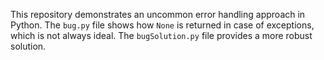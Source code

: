 This repository demonstrates an uncommon error handling approach in Python. The `bug.py` file shows how `None` is returned in case of exceptions, which is not always ideal.  The `bugSolution.py` file provides a more robust solution.